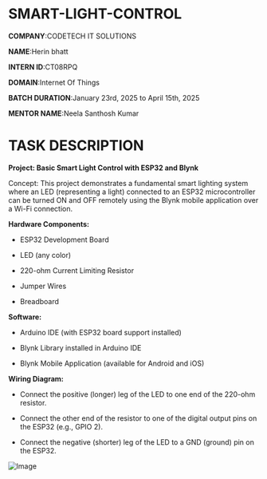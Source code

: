 # SMART-LIGHT-CONTROL

**COMPANY**:CODETECH IT SOLUTIONS

**NAME**:Herin bhatt

**INTERN ID**:CT08RPQ

**DOMAIN**:Internet Of Things

**BATCH DURATION**:January 23rd, 2025 to April 15th, 2025

**MENTOR NAME**:Neela Santhosh Kumar

# TASK DESCRIPTION

**Project: Basic Smart Light Control with ESP32 and Blynk**

Concept: This project demonstrates a fundamental smart lighting system where an LED (representing a light) connected to an ESP32 microcontroller can be turned ON and OFF remotely using the Blynk mobile application over a Wi-Fi connection.

**Hardware Components:**

- ESP32 Development Board
  
- LED (any color)
  
- 220-ohm Current Limiting Resistor
  
- Jumper Wires
  
- Breadboard

**Software:**

- Arduino IDE (with ESP32 board support installed)

- Blynk Library installed in Arduino IDE

- Blynk Mobile Application (available for Android and iOS)

**Wiring Diagram:**

- Connect the positive (longer) leg of the LED to one end of the 220-ohm resistor.

- Connect the other end of the resistor to one of the digital output pins on the ESP32 (e.g., GPIO 2).

- Connect the negative (shorter) leg of the LED to a GND (ground) pin on the ESP32.

![Image](https://github.com/user-attachments/assets/f32aa432-dec7-4872-9239-ea7caf579ceb)

